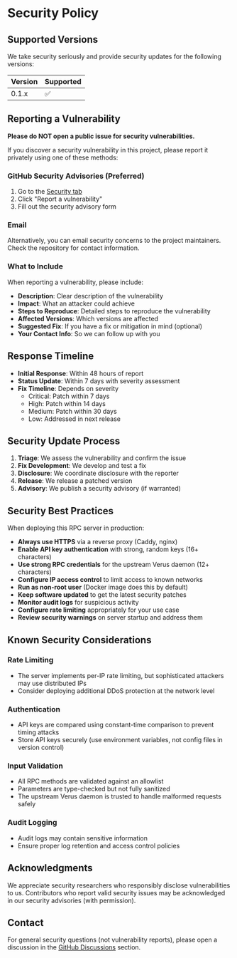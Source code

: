 # Security Policy

## Supported Versions

We take security seriously and provide security updates for the following versions:

| Version | Supported          |
| ------- | ------------------ |
| 0.1.x   | :white_check_mark: |

## Reporting a Vulnerability

**Please do NOT open a public issue for security vulnerabilities.**

If you discover a security vulnerability in this project, please report it privately using one of these methods:

### GitHub Security Advisories (Preferred)

1. Go to the [Security tab](https://github.com/devdudeio/rust_verusd_rpc_server/security)
2. Click "Report a vulnerability"
3. Fill out the security advisory form

### Email

Alternatively, you can email security concerns to the project maintainers. Check the repository for contact information.

### What to Include

When reporting a vulnerability, please include:

- **Description**: Clear description of the vulnerability
- **Impact**: What an attacker could achieve
- **Steps to Reproduce**: Detailed steps to reproduce the vulnerability
- **Affected Versions**: Which versions are affected
- **Suggested Fix**: If you have a fix or mitigation in mind (optional)
- **Your Contact Info**: So we can follow up with you

## Response Timeline

- **Initial Response**: Within 48 hours of report
- **Status Update**: Within 7 days with severity assessment
- **Fix Timeline**: Depends on severity
  - Critical: Patch within 7 days
  - High: Patch within 14 days
  - Medium: Patch within 30 days
  - Low: Addressed in next release

## Security Update Process

1. **Triage**: We assess the vulnerability and confirm the issue
2. **Fix Development**: We develop and test a fix
3. **Disclosure**: We coordinate disclosure with the reporter
4. **Release**: We release a patched version
5. **Advisory**: We publish a security advisory (if warranted)

## Security Best Practices

When deploying this RPC server in production:

- **Always use HTTPS** via a reverse proxy (Caddy, nginx)
- **Enable API key authentication** with strong, random keys (16+ characters)
- **Use strong RPC credentials** for the upstream Verus daemon (12+ characters)
- **Configure IP access control** to limit access to known networks
- **Run as non-root user** (Docker image does this by default)
- **Keep software updated** to get the latest security patches
- **Monitor audit logs** for suspicious activity
- **Configure rate limiting** appropriately for your use case
- **Review security warnings** on server startup and address them

## Known Security Considerations

### Rate Limiting

- The server implements per-IP rate limiting, but sophisticated attackers may use distributed IPs
- Consider deploying additional DDoS protection at the network level

### Authentication

- API keys are compared using constant-time comparison to prevent timing attacks
- Store API keys securely (use environment variables, not config files in version control)

### Input Validation

- All RPC methods are validated against an allowlist
- Parameters are type-checked but not fully sanitized
- The upstream Verus daemon is trusted to handle malformed requests safely

### Audit Logging

- Audit logs may contain sensitive information
- Ensure proper log retention and access control policies

## Acknowledgments

We appreciate security researchers who responsibly disclose vulnerabilities to us. Contributors who report valid security issues may be acknowledged in our security advisories (with permission).

## Contact

For general security questions (not vulnerability reports), please open a discussion in the [GitHub Discussions](https://github.com/devdudeio/rust_verusd_rpc_server/discussions) section.
